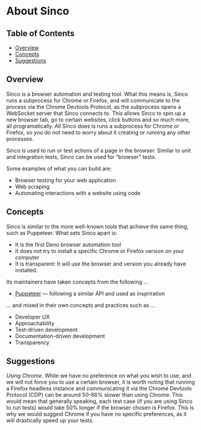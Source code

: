 # About Sinco

## Table of Contents

- [Overview](#overview)
- [Concepts](#concepts)
- [Suggestions](#suggestions)

## Overview

Sinco is a browser automation and testing tool. What this means is, Sinco runs a
subprocess for Chrome or Firefox, and will communicate to the process via the
Chrome Devtools Protocol, as the subprocess opens a WebSocket server that Sinco
connects to. This allows Sinco to spin up a new browser tab, go to certain
websites, click buttons and so much more, all programatically. All Sinco does is
runs a subprocess for Chrome or Firefox, so you do not need to worry about it
creating or running any other processes.

Sinco is used to run or test actions of a page in the browser. Similar to unit
and integration tests, Sinco can be used for "browser" tests.

Some examples of what you can build are:

- Browser testing for your web application
- Web scraping
- Automating interactions with a website using code

## Concepts

Sinco is similar to the more well-known tools that achieve the same thing, such
as Puppeteer. What sets Sinco apart is:

- It is the first Deno browser automation tool
- It does not try to install a specific Chrome or Firefox version on your
  computer
- It is transparent: It will use the browser and version you already have
  installed.

Its maintainers have taken concepts from the following ...

- [Puppeteer](https://pptr.dev/) — following a similar API and used as
  inspriration

... and mixed in their own concepts and practices such as ...

- Developer UX
- Approachability
- Test-driven development
- Documentation-driven development
- Transparency

## Suggestions

_Using Chrome_. While we have no preference on what you wish to use, and we will
not force you to use a certain browser, it is worth noting that running a
Firefox headless instance and communicating it via the Chrome Devtools Protocol
(CDP) can be around 50-66% slower than using Chrome. This would mean that
generally speaking, each test case (if you are using Sinco to run tests) would
take 50% longer if the browser chosen is Firefox. This is why we would suggest
Chrome if you have no specific preferences, as it will drastically speed up your
tests.

